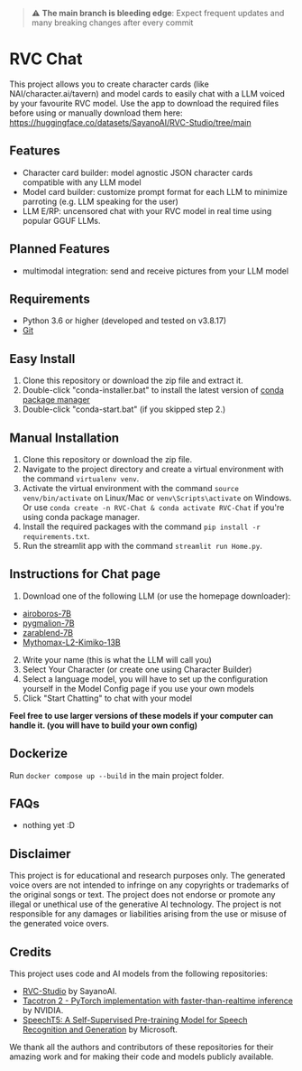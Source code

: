 > :warning: **The main branch is bleeding edge**: Expect frequent updates and many breaking changes after every commit

# RVC Chat
This project allows you to create character cards (like NAI/character.ai/tavern) and model cards to easily chat with a LLM voiced by your favourite RVC model. Use the app to download the required files before using or manually download them here: https://huggingface.co/datasets/SayanoAI/RVC-Studio/tree/main

## Features
* Character card builder: model agnostic JSON character cards compatible with any LLM model
* Model card builder: customize prompt format for each LLM to minimize parroting (e.g. LLM speaking for the user)
* LLM E/RP: uncensored chat with your RVC model in real time using popular GGUF LLMs.

## Planned Features
* multimodal integration: send and receive pictures from your LLM model

## Requirements
- Python 3.6 or higher (developed and tested on v3.8.17)
- [Git](https://git-scm.com/download/win)

## Easy Install
1. Clone this repository or download the zip file and extract it.
2. Double-click "conda-installer.bat" to install the latest version of [conda package manager](https://docs.conda.io/projects/miniconda/en/latest/)
3. Double-click "conda-start.bat" (if you skipped step 2.)

## Manual Installation
1. Clone this repository or download the zip file.
2. Navigate to the project directory and create a virtual environment with the command `virtualenv venv`.
3. Activate the virtual environment with the command `source venv/bin/activate` on Linux/Mac or `venv\Scripts\activate` on Windows. Or use `conda create -n RVC-Chat & conda activate RVC-Chat` if you're using conda package manager.
4. Install the required packages with the command `pip install -r requirements.txt`.
5. Run the streamlit app with the command `streamlit run Home.py`.

## Instructions for Chat page
1. Download one of the following LLM (or use the homepage downloader):
* [airoboros-7B](https://huggingface.co/TheBloke/Airoboros-L2-7B-2.1-GGUF/blob/main/airoboros-l2-7b-2.1.Q4_K_M.gguf)
* [pygmalion-7B](https://huggingface.co/TheBloke/Pygmalion-2-7B-GGUF/blob/main/pygmalion-2-7b.Q4_K_M.gguf)
* [zarablend-7B](https://huggingface.co/TheBloke/Zarablend-MX-L2-7B-GGUF/blob/main/zarablend-mx-l2-7b.Q4_K_M.gguf)
* [Mythomax-L2-Kimiko-13B](https://huggingface.co/TheBloke/MythoMax-L2-Kimiko-v2-13B-GGUF/resolve/main/mythomax-l2-kimiko-v2-13b.Q4_K_M.gguf)
2. Write your name (this is what the LLM will call you)
3. Select Your Character (or create one using Character Builder)
4. Select a language model, you will have to set up the configuration yourself in the Model Config page if you use your own models
5. Click "Start Chatting" to chat with your model

**Feel free to use larger versions of these models if your computer can handle it. (you will have to build your own config)**

## Dockerize
Run `docker compose up --build` in the main project folder.

## FAQs
* nothing yet :D

## Disclaimer
This project is for educational and research purposes only. The generated voice overs are not intended to infringe on any copyrights or trademarks of the original songs or text. The project does not endorse or promote any illegal or unethical use of the generative AI technology. The project is not responsible for any damages or liabilities arising from the use or misuse of the generated voice overs.

## Credits
This project uses code and AI models from the following repositories:
- [RVC-Studio](https://github.com/SayanoAI/RVC-Studio) by SayanoAI.
- [Tacotron 2 - PyTorch implementation with faster-than-realtime inference](https://github.com/NVIDIA/tacotron2) by NVIDIA. 
- [SpeechT5: A Self-Supervised Pre-training Model for Speech Recognition and Generation](https://github.com/microsoft/SpeechT5) by Microsoft.

We thank all the authors and contributors of these repositories for their amazing work and for making their code and models publicly available.
